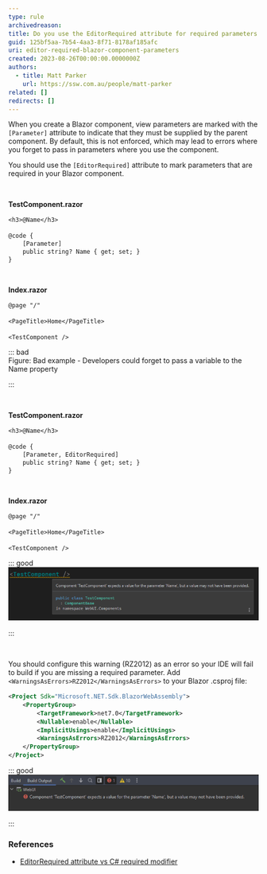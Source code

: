 ```yaml
---
type: rule
archivedreason:
title: Do you use the EditorRequired attribute for required parameters in Blazor?
guid: 125bf5aa-7b54-4aa3-8f71-8178af185afc
uri: editor-required-blazor-component-parameters
created: 2023-08-26T00:00:00.0000000Z
authors:
  - title: Matt Parker
    url: https://ssw.com.au/people/matt-parker
related: []
redirects: []
---
```


When you create a Blazor component, view parameters are marked with the `[Parameter]` attribute to indicate that they must be supplied by the parent component. By default, this is not enforced, which may lead to errors where you forget to pass in parameters where you use the component.

You should use the `[EditorRequired]` attribute to mark parameters that are required in your Blazor component.

<!--endintro-->

<br>

**TestComponent.razor**

```razor
<h3>@Name</h3>

@code {
    [Parameter]
    public string? Name { get; set; }
}
```
<br>

**Index.razor**

```razor
@page "/"

<PageTitle>Home</PageTitle>

<TestComponent />
```

::: bad  
Figure: Bad example - Developers could forget to pass a variable to the Name property

:::

<br>

**TestComponent.razor**

```razor
<h3>@Name</h3>

@code {
    [Parameter, EditorRequired]
    public string? Name { get; set; }
}
```

<br>

**Index.razor**

```razor
@page "/"

<PageTitle>Home</PageTitle>

<TestComponent />
```

::: good  
![Figure: Good example - The IDE warns developers if they forget the Name parameter](/rules/editor-required-blazor-component-parameters/ide-warning.png)

:::

<br>

You should configure this warning (RZ2012) as an error so your IDE will fail to build if you are missing a required parameter. Add `<WarningsAsErrors>RZ2012</WarningsAsErrors>` to your Blazor .csproj file:

```xml
<Project Sdk="Microsoft.NET.Sdk.BlazorWebAssembly">
	<PropertyGroup>
		<TargetFramework>net7.0</TargetFramework>
		<Nullable>enable</Nullable>
		<ImplicitUsings>enable</ImplicitUsings>
		<WarningsAsErrors>RZ2012</WarningsAsErrors>
	</PropertyGroup>
</Project>
```

::: good
![Figure: Good example - Build fails with an error](/rules/editor-required-blazor-component-parameters/build-error.png)

:::

### References

- [EditorRequired attribute vs C# required modifier](https://github.com/dotnet/aspnetcore/issues/44974)

